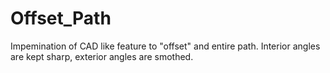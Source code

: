 # Offset_Path
Impemination of CAD like feature to "offset" and entire path. Interior angles are kept sharp, exterior angles are smothed.
